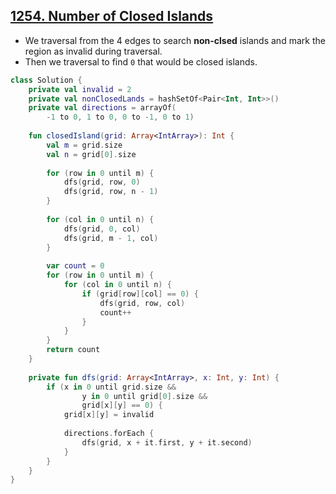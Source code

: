 ## [1254. Number of Closed Islands](https://leetcode.com/problems/number-of-closed-islands/)

* We traversal from the 4 edges to search **non-clsed** islands and mark the region as invalid during traversal.
* Then we traversal to find `0` that would be closed islands.

```kotlin
class Solution {
    private val invalid = 2
    private val nonClosedLands = hashSetOf<Pair<Int, Int>>()
    private val directions = arrayOf(
        -1 to 0, 1 to 0, 0 to -1, 0 to 1)
    
    fun closedIsland(grid: Array<IntArray>): Int {
        val m = grid.size
        val n = grid[0].size
        
        for (row in 0 until m) {
            dfs(grid, row, 0)
            dfs(grid, row, n - 1)
        }
        
        for (col in 0 until n) {
            dfs(grid, 0, col)
            dfs(grid, m - 1, col)
        }
        
        var count = 0
        for (row in 0 until m) {
            for (col in 0 until n) {
                if (grid[row][col] == 0) {
                    dfs(grid, row, col)
                    count++
                }
            }
        }
        return count
    }
    
    private fun dfs(grid: Array<IntArray>, x: Int, y: Int) {
        if (x in 0 until grid.size &&
                y in 0 until grid[0].size &&
                grid[x][y] == 0) {
            grid[x][y] = invalid
            
            directions.forEach {
                dfs(grid, x + it.first, y + it.second)
            }
        }
    }
}
```